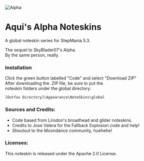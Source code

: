 ![Alpha](https://pixelfed.social/storage/m/_v2/105529852282671104/ab7d89eb2-ea8aa4/KiGeoBZDdWmv/EJxYaYoYhjubPGWVAaM09Nuqs37xf42xrdajEBAn.png)

# Aqui's Alpha Noteskins
A global noteskin series for StepMania 5.3.

The sequel to SkyBlader07's Alpha.  
By the same person, really.

### Installation

Click the green button labelled "Code" and select "Download ZIP"  
After downloading the .ZIP file, be sure to put the  
noteskin folders under the global directory:

`[Outfox Directory]\Appearance\NoteSkins\global`

### Sources and Credits:
- Code based from Lirodon's broadhead and glider noteskins.
- Credits to Jose Valera for the Fallback Explosion code and help!
- Shoutout to the Moondance community, huehehe!

### Licenses:
This noteskin is released under the Apache 2.0 License.

